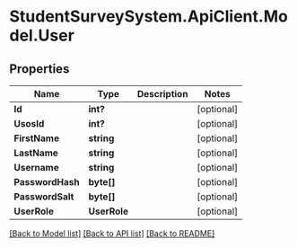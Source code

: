 # StudentSurveySystem.ApiClient.Model.User
## Properties

Name | Type | Description | Notes
------------ | ------------- | ------------- | -------------
**Id** | **int?** |  | [optional] 
**UsosId** | **int?** |  | [optional] 
**FirstName** | **string** |  | [optional] 
**LastName** | **string** |  | [optional] 
**Username** | **string** |  | [optional] 
**PasswordHash** | **byte[]** |  | [optional] 
**PasswordSalt** | **byte[]** |  | [optional] 
**UserRole** | **UserRole** |  | [optional] 

[[Back to Model list]](../README.md#documentation-for-models) [[Back to API list]](../README.md#documentation-for-api-endpoints) [[Back to README]](../README.md)

